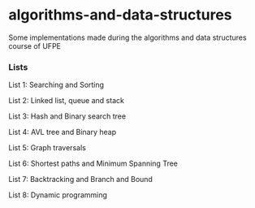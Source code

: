 # algorithms-and-data-structures
Some implementations made during the algorithms and data structures course of UFPE

### Lists

List 1: Searching and Sorting

List 2: Linked list, queue and stack

List 3: Hash and Binary search tree

List 4: AVL tree and Binary heap

List 5: Graph traversals

List 6: Shortest paths and Minimum Spanning Tree

List 7: Backtracking and Branch and Bound

List 8: Dynamic programming
